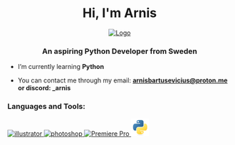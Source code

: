 <h1 align="center">Hi, I'm Arnis</h1>
<p align="center"> <a href="https://github.com/arnisbartusevicius" target="_blank" rel="noreferrer"> <img src="https://i.ibb.co/6yrGqTH/Artboard-10.png" alt="Logo" width="100" height="100"/> </a> </p>
<h3 align="center">An aspiring Python Developer from Sweden</h3>

- I’m currently learning **Python**

- You can contact me through my email: **arnisbartusevicius@proton.me or discord: _arnis**

<h3 align="left">Languages and Tools:</h3>
<p align="left"> <a href="https://www.adobe.com/in/products/illustrator.html" target="_blank" rel="noreferrer"> <img src="https://upload.wikimedia.org/wikipedia/commons/f/fb/Adobe_Illustrator_CC_icon.svg" alt="illustrator" width="40" height="40"/> </a> <a href="https://www.photoshop.com/en" target="_blank" rel="noreferrer"> <img src="https://upload.wikimedia.org/wikipedia/commons/a/af/Adobe_Photoshop_CC_icon.svg" alt="photoshop" width="40" height="40"/> </a> <a href="https://www.adobe.com/uk/products/premiere.html" target="_blank" rel="noreferrer"> <img src="https://upload.wikimedia.org/wikipedia/commons/4/40/Adobe_Premiere_Pro_CC_icon.svg" alt="Premiere Pro" width="40" height="40"/> </a> <a href="https://www.python.org" target="_blank" rel="noreferrer"> <img src="https://raw.githubusercontent.com/devicons/devicon/master/icons/python/python-original.svg" alt="python" width="40" height="40"/> </a>  </p>
